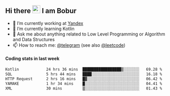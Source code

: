 ## Hi there <img src="https://media.giphy.com/media/hvRJCLFzcasrR4ia7z/giphy.gif" width="25px" height="25px"> I am Bobur

- 💼 I’m currently working at [Yandex](https://yandex.ru/)
- 🌱 I’m currently learning Kotlin
- 💬 Ask me about anything related to Low Level Programming or Algorithm and Data Structures
- 📫 How to reach me: [@telegram](https://t.me/octoant) (see also [@leetcode](https://leetcode.com/octoant/))    

#### Coding stats in last week

<!--START_SECTION:waka-->

```txt
Kotlin            24 hrs 36 mins  █████████████████▒░░░░░░░   69.28 %
SQL               5 hrs 44 mins   ████░░░░░░░░░░░░░░░░░░░░░   16.18 %
HTTP Request      2 hrs 16 mins   █▓░░░░░░░░░░░░░░░░░░░░░░░   06.42 %
YAMAKE            1 hr 34 mins    █░░░░░░░░░░░░░░░░░░░░░░░░   04.41 %
XML               30 mins         ▒░░░░░░░░░░░░░░░░░░░░░░░░   01.43 %
```

<!--END_SECTION:waka-->
